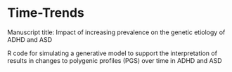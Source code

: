 # Time-Trends

Manuscript title: Impact of increasing prevalence on the genetic etiology of ADHD and ASD

R code for simulating a generative model to support the interpretation of results in changes to polygenic profiles (PGS) over time in ADHD and ASD

